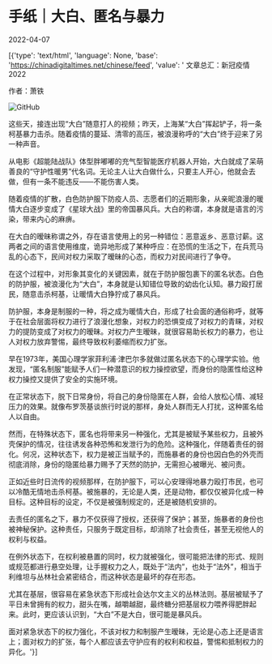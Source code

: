 # 手纸｜大白、匿名与暴力

2022-04-07

[{'type': 'text/html', 'language': None, 'base': 'https://chinadigitaltimes.net/chinese/feed', 'value': ' 文章总汇：新冠疫情2022

作者：萧铁

![GitHub](https://chinadigitaltimes.net/chinese/files/2022/04/image-1649327194378.png)

这些天，接连出现“大白”随意打人的视频；昨天，上海某“大白”挥起铲子，将一条柯基暴力击杀。随着疫情的蔓延、清零的高压，被浪漫称呼的“大白”终于迎来了另一种声音。

从电影《超能陆战队》体型胖嘟嘟的充气型智能医疗机器人开始，大白就成了呆萌善良的“守护性暖男”代名词。无论主人让大白做什么，只要主人开心，他就会去做，但有一条不能违反——不能伤害人类。

随着疫情的扩散，白色防护服下防疫人员、志愿者们的近期形象，从亲昵浪漫的暖情大白逐步变成了《星球大战》里的帝国暴风兵。大白的称谓，本身就是语言的污染，带来内心的麻痹。

在大白的暧昧称谓之外，存在语言使用上的另一种错位：恶意返乡、恶意讨薪。这两者之间的语言使用维度，诡异地形成了某种呼应：在恐慌的生活之下，在兵荒马乱的心态下，民间对权力采取了暧昧的心态，而权力对民间进行了争夺。

在这个过程中，对形象其变化的关键因素，就在于防护服包裹下的匿名状态。白色的防护服，被浪漫化为“大白”，本身就是认知错位导致的幼齿化认知。暴力殴打居民，随意击杀柯基，让暖情大白狰狞成了暴风兵。

防护服，本身是制服的一种，将之成为暖情大白，形成了社会面的通俗称呼，就等于在社会层面将权力进行了浪漫化想象，对权力的恐惧变成了对权力的青睐，对权力的提防变成了对权力的暧昧。对权力产生暧昧，就很容易助长权力的暴力，也让人对权力放弃警惕，最终导致权利萎缩而权力扩张。

早在1973年，美国心理学家菲利浦·津巴尔多就做过匿名状态下的心理学实验。他发现，“匿名制服”能赋予人们一种潜意识的权力操控欲望，而身份的隐匿性给这种权力操控又提供了安全的实施环境。

在正常状态下，脱下日常身份，将自己的身份隐匿在人群，会给人放松心情、减轻压力的效果。就像布罗茨基谈旅行时说的那样，身处人群而无人打扰，这种匿名给人以自由。

然而，在特殊状态下，匿名也将带来另一种强化，尤其是被赋予某些权力，且被外壳保护的情况，往往诱发各种恐怖和发泄行为的危险。这种强化，伴随着责任的弱化。何况，这种状态下，权力是被正当赋予的，而施暴者的身份也因白色的外壳而彻底消除，身份的隐匿给暴力赐予了天然的防护，无需担心被曝光、被问责。

正如近些时日流传的视频那样，在防护服下，可以心安理得地暴力殴打市民，也可以冷酷无情地击杀柯基。被施暴的，无论是人类，还是动物，都仅仅被异化成一种目标。这种目标的设定，不仅是被强制规定的，还是被随机安排的。

去责任的匿名之下，暴力不仅获得了授权，还获得了保护；甚至，施暴者的身份也被神秘保护。这种责任，只服务于既定目标，却消除了社会责任，甚至无视他人的权利与权益。

在例外状态下，在权利被悬置的同时，权力就被强化，很可能把法律的形式、规则或规范都进行悬空处理，让手握权力之人，既处于“法内”，也处于“法外”，相当于利维坦与丛林社会紧密结合，而这种状态是最坏的存在形态。

尤其在基层，很容易在紧急状态下形成社会达尔文主义的丛林法则。基层被赋予了平日未曾拥有的权力，甜头在嘴，越嚼越甜，最终糖分把基层权力喂养得肥胖起来。此时，更应该认识到，“大白”不是大白，很可能是暴风兵。

面对紧急状态下的权力强化，不该对权力和制服产生暧昧，无论是心态上还是语言上；面对权力的扩张，每个人都应该去守护应有的权利和权益，警惕和抵制权力的异化。'}]